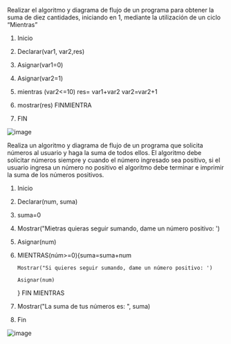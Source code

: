 Realizar el algoritmo y diagrama de flujo de un programa para obtener la suma de diez cantidades, iniciando en 1, mediante la utilización de un ciclo “Mientras”

1. Inicio
 
2. Declarar(var1, var2,res)
 
3. Asignar(var1=0)
 
4. Asignar(var2=1)
 
5. mientras (var2<=10) res= var1+var2 var2=var2+1
 
6. mostrar(res)  FINMIENTRA
 
7. FIN


![image](https://user-images.githubusercontent.com/101203503/159748373-61818a8f-0b3e-4b7a-beed-4fdec50c9624.png)


Realiza un algoritmo y diagrama de flujo de un programa que solicita números al usuario y haga la suma de todos ellos. El algoritmo debe solicitar números siempre y cuando el número ingresado sea positivo, si el usuario ingresa un número no positivo el algoritmo debe terminar e imprimir la suma de los números positivos.

1. Inicio

2. Declarar(num, suma)

3. suma=0

4. Mostrar("Mietras quieras seguir sumando, dame un número positivo: ')

5. Asignar(num)

6. MIENTRAS(núm>=0){suma=suma+num

       Mostrar("Si quieres seguir sumando, dame un número positivo: ')

       Asignar(num)
       
   } FIN MIENTRAS
 
 7. Mostrar("La suma de tus números es: ", suma)
 
 8. Fin 

![image](https://user-images.githubusercontent.com/101203503/161368016-4dea5a23-2194-4c87-9b2c-e22a4a83abae.png)
       


